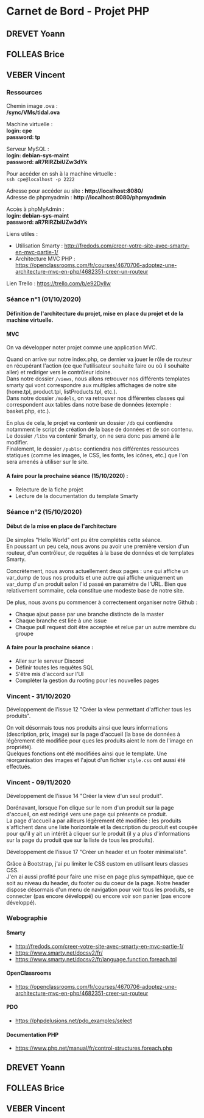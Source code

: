 # Carnet de Bord - Projet PHP

## DREVET Yoann
## FOLLEAS Brice
## VEBER Vincent

### Ressources

Chemin image .ova :<br>
**/sync/VMs/tidal.ova**

Machine virtuelle :<br>
**login: cpe**<br>
**password: tp**

Serveur MySQL :<br>
**login: debian-sys-maint**<br>
**password: aR7RIRZbiUZw3dYk**

Pour accéder en ssh à la machine virtuelle :<br>
    `ssh cpe@localhost -p 2222`

Adresse pour accéder au site : **http://localhost:8080/**<br>
Adresse de phpmyadmin : **http://localhost:8080/phpmyadmin**

Accès à phpMyAdmin :<br>
**login: debian-sys-maint**<br>
**password: aR7RIRZbiUZw3dYk**

Liens utiles :
- Utilisation Smarty : http://fredods.com/creer-votre-site-avec-smarty-en-mvc-partie-1/
- Architecture MVC PHP : https://openclassrooms.com/fr/courses/4670706-adoptez-une-architecture-mvc-en-php/4682351-creer-un-routeur

Lien Trello : https://trello.com/b/e92DyIlw

### Séance n°1 (01/10/2020)

#### Définition de l'architecture du projet, mise en place du projet et de la machine virtuelle.

#### MVC

On va développer noter projet comme une application MVC.

Quand on arrive sur notre index.php, ce dernier va jouer le rôle de routeur en récupérant l'action (ce que l'utilisateur souhaite faire ou où il souhaite aller) et rediriger vers le contrôleur idoine.<br>
Dans notre dossier `/views`, nous allons retrouver nos différents templates smarty qui vont correspondre aux multiples affichages de notre site (home.tpl, product.tpl, listProducts.tpl, etc.).<br>
Dans notre dossier `/models`, on va retrouver nos différentes classes qui correspondent aux tables dans notre base de données (exemple : basket.php, etc.).

En plus de cela, le projet va contenir un dossier `/db` qui contiendra notamment le script de création de la base de données et de son contenu.<br>
Le dossier `/libs` va contenir Smarty, on ne sera donc pas amené à le modifier.<br>
Finalement, le dossier `/public` contiendra nos différentes ressources statiques (comme les images, le CSS, les fonts, les icônes, etc.) que l'on sera amenés à utiliser sur le site.

#### A faire pour la prochaine séance (15/10/2020) :

- Relecture de la fiche projet
- Lecture de la documentation du template Smarty

### Séance n°2 (15/10/2020)

#### Début de la mise en place de l'architecture

De simples "Hello World" ont pu être complétés cette séance.<br>
En poussant un peu cela, nous avons pu avoir une première version d'un routeur, d'un contrôleur, de requêtes à la base de données et de templates Smarty.

Concrètement, nous avons actuellement deux pages : une qui affiche un var_dump de tous nos produits et une autre qui affiche uniquement un var_dump d'un produit selon l'id passé en paramètre de l'URL. Bien que relativement sommaire, cela constitue une modeste base de notre site.

De plus, nous avons pu commencer à correctement organiser notre Github :
- Chaque ajout passe par une branche distincte de la master
- Chaque branche est liée à une issue
- Chaque pull request doit être acceptée et relue par un autre membre du groupe

#### A faire pour la prochaine séance :

- Aller sur le serveur Discord
- Définir toutes les requêtes SQL
- S'être mis d'accord sur l'UI
- Compléter la gestion du rooting pour les nouvelles pages

### Vincent - 31/10/2020

Développement de l'issue 12 "Créer la view permettant d'afficher tous les produits".

On voit désormais tous nos produits ainsi que leurs informations (description, prix, image) sur la page d'accueil (la base de données à légèrement été modifiée pour ques les produits aient le nom de l'image en propriété).<br>
Quelques fonctions ont été modifiées ainsi que le template. Une réorganisation des images et l'ajout d'un fichier `style.css` ont aussi été effectués.

### Vincent - 09/11/2020

Développement de l'issue 14 "Créer la view d'un seul produit".

Dorénavant, lorsque l'on clique sur le nom d'un produit sur la page d'accueil, on est redirigé vers une page qui présente ce produit.<br>
La page d'accueil a par ailleurs légèrement été modifiée : les produits s'affichent dans une liste horizontale et la description du produit est coupée pour qu'il y ait un intérêt à cliquer sur le produit (il y a plus d'informations sur la page du produit que sur la liste de tous les produits).

Développement de l'issue 17 "Créer un header et un footer minimaliste".

Grâce à Bootstrap, j'ai pu limiter le CSS custom en utilisant leurs classes CSS.<br>
J'en ai aussi profité pour faire une mise en page plus sympathique, que ce soit au niveau du header, du footer ou du coeur de la page. Notre header dispose désormais d'un menu de navigation pour voir tous les produits, se connecter (pas encore développé) ou encore voir son panier (pas encore développé).

### Webographie

#### Smarty
- http://fredods.com/creer-votre-site-avec-smarty-en-mvc-partie-1/
- https://www.smarty.net/docsv2/fr/
- https://www.smarty.net/docsv2/fr/language.function.foreach.tpl

#### OpenClassrooms
- https://openclassrooms.com/fr/courses/4670706-adoptez-une-architecture-mvc-en-php/4682351-creer-un-routeur

#### PDO
- https://phpdelusions.net/pdo_examples/select

#### Documentation PHP
- https://www.php.net/manual/fr/control-structures.foreach.php

## DREVET Yoann
## FOLLEAS Brice
## VEBER Vincent